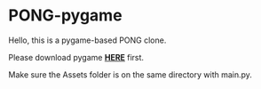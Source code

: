 # PONG-pygame
Hello, this is a pygame-based PONG clone.

Please download pygame [**HERE**](https://www.pygame.org/download.shtml) first.

Make sure the Assets folder is on the same directory with main.py.
